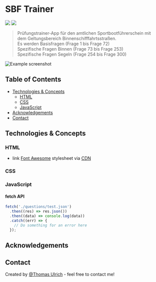 # SBF Trainer

![](https://img.shields.io/badge/Project_Status-Complete-green.svg) ![](https://img.shields.io/badge/Built_with-JavaScript-F0DB4F.svg)

> Prüfungstrainer-App für den amtlichen Sportbootführerschein mit dem Geltungsbereich Binnenschifffahrtsstraßen.  
> Es werden
> Basisfragen (Frage 1 bis Frage 72)  
> Spezifische Fragen Binnen (Frage 73 bis Frage 253)  
> Spezifische Fragen Segeln (Frage 254 bis Frage 300)

![Example screenshot](./img/screenshot.PNG)

## Table of Contents

- [Technologies & Concepts](#technologies-concepts)
  - [HTML](#html)
  - [CSS](#css)
  - [JavaScript](#javascript)
- [Acknowledgements](#acknowledgements)
- [Contact](#contact)

## Technologies & Concepts

### HTML

- link [Font Awesome](https://fontawesome.com/) stylesheet via [CDN](https://cdnjs.com/libraries/font-awesome)

### CSS

### JavaScript

#### fetch API
```javascript
fetch('./questions/test.json')
  .then((res) => res.json())
  .then((data) => console.log(data))
  .catch((err) => {
    // Do something for an error here
  });
```

## Acknowledgements

## Contact

Created by [@Thomas Ulrich](https://github.com/TomUlrich) - feel free to contact me!
